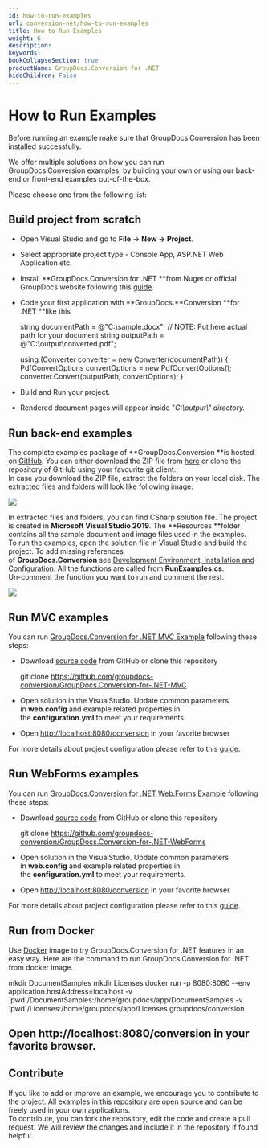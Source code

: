 ```yaml
---
id: how-to-run-examples
url: conversion-net/how-to-run-examples
title: How to Run Examples
weight: 6
description: 
keywords: 
bookCollapseSection: true
productName: GroupDocs.Conversion for .NET
hideChildren: False
---
```


# How to Run Examples

Before running an example make sure that GroupDocs.Conversion has been installed successfully.

We offer multiple solutions on how you can run GroupDocs.Conversion examples, by building your own or using our back-end or front-end examples out-of-the-box.

Please choose one from the following list:


## Build project from scratch

*   Open Visual Studio and go to **File** -> **New **\->** Project**.
*   Select appropriate project type - Console App, ASP.NET Web Application etc.
*   Install **GroupDocs.Conversion for .NET **from Nuget or official GroupDocs website following this [guide](How%2Bto%2BRun%2BExamples.html).
*   Code your first application with **GroupDocs.**Conversion **for .NET **like this
    
    string documentPath = @"C:\\sample.docx"; // NOTE: Put here actual path for your document
    string outputPath = @"C:\\output\\converted.pdf";
    
    using (Converter converter = new Converter(documentPath))
    {
    	PdfConvertOptions convertOptions = new PdfConvertOptions();
        converter.Convert(outputPath, convertOptions);
    }
    
*   Build and Run your project. 
*   Rendered document pages will appear inside "*C:\\output\\" *directory*.*

## Run back-end examples

The complete examples package of **GroupDocs.Conversion **is hosted on [GitHub](https://github.com/groupdocs-conversion/GroupDocs.Conversion-for-.NET). You can either download the ZIP file from [here](https://github.com/groupdocs-conversion/GroupDocs.Conversion-for-.NET/archive/master.zip) or clone the repository of GitHub using your favourite git client.  
In case you download the ZIP file, extract the folders on your local disk. The extracted files and folders will look like following image:

![](images/conversion-net/how-to-run-examples_0.png)

In extracted files and folders, you can find CSharp solution file. The project is created in **Microsoft Visual Studio 2019**. The **Resources **folder contains all the sample document and image files used in the examples.  
To run the examples, open the solution file in Visual Studio and build the project. To add missing references of **GroupDocs.Conversion** see [Development Environment, Installation and Configuration](https://docs.groupdocs.com/display/conversionnet/Development+Environment%2C+Installation+and+Configuration). All the functions are called from **RunExamples.cs**.   
Un-comment the function you want to run and comment the rest.

![](images/conversion-net/how-to-run-examples_1.png)

## Run MVC examples

You can run [GroupDocs.Conversion for .NET MVC Example](https://github.com/groupdocs-conversion/GroupDocs.Conversion-for-.NET-MVC) following these steps:

*   Download [source code](https://github.com/groupdocs-conversion/GroupDocs.Conversion-for-.NET-MVC/archive/master.zip) from GitHub or clone this repository
    
    git clone https://github.com/groupdocs-conversion/GroupDocs.Conversion-for-.NET-MVC
    
*   Open solution in the VisualStudio. Update common parameters in **web.config** and example related properties in the **configuration.yml** to meet your requirements.
*   Open [http://localhost:8080/conversion](http://localhost:8080/conversion) in your favorite browser

For more details about project configuration please refer to this [guide](https://github.com/groupdocs-conversion/GroupDocs.Conversion-for-.NET-MVC#configuration).

## Run WebForms examples

You can run [GroupDocs.Conversion for .NET Web.Forms Example](https://github.com/groupdocs-conversion/GroupDocs.Conversion-for-.NET-WebForms) following these steps:

*   Download [source code](https://github.com/groupdocs-conversion/GroupDocs.Conversion-for-.NET-WebForms/archive/master.zip) from GitHub or clone this repository
    
    git clone https://github.com/groupdocs-conversion/GroupDocs.Conversion-for-.NET-WebForms
    
*   Open solution in the VisualStudio. Update common parameters in **web.config** and example related properties in the **configuration.yml** to meet your requirements.
*   Open [http://localhost:8080/conversion](http://localhost:8080/conversion) in your favorite browser

For more details about project configuration please refer to this [guide](https://github.com/groupdocs-conversion/GroupDocs.Conversion-for-.NET-WebForms#configuration).

## Run from Docker

Use [Docker](https://www.docker.com/) image to try GroupDocs.Conversion for .NET features in an easy way. Here are the command to run GroupDocs.Conversion for .NET from docker image.

mkdir DocumentSamples
mkdir Licenses
docker run -p 8080:8080 --env application.hostAddress=localhost -v \`pwd\`/DocumentSamples:/home/groupdocs/app/DocumentSamples -v \`pwd\`/Licenses:/home/groupdocs/app/Licenses groupdocs/conversion
## Open http://localhost:8080/conversion in your favorite browser.

## Contribute

If you like to add or improve an example, we encourage you to contribute to the project. All examples in this repository are open source and can be freely used in your own applications.  
To contribute, you can fork the repository, edit the code and create a pull request. We will review the changes and include it in the repository if found helpful.
